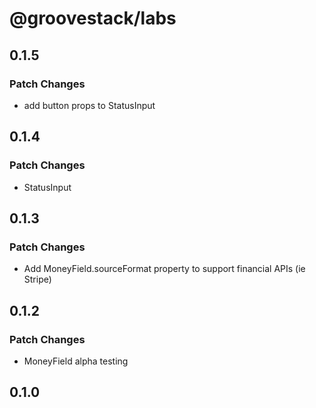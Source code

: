 # @groovestack/labs

## 0.1.5

### Patch Changes

- add button props to StatusInput

## 0.1.4

### Patch Changes

- StatusInput

## 0.1.3

### Patch Changes

- Add MoneyField.sourceFormat property to support financial APIs (ie Stripe)

## 0.1.2

### Patch Changes

- MoneyField alpha testing

## 0.1.0

